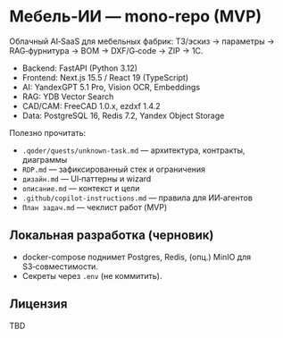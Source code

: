 # Мебель‑ИИ — mono-repo (MVP)

Облачный AI‑SaaS для мебельных фабрик: ТЗ/эскиз → параметры → RAG‑фурнитура → BOM → DXF/G‑code → ZIP → 1С.

- Backend: FastAPI (Python 3.12)
- Frontend: Next.js 15.5 / React 19 (TypeScript)
- AI: YandexGPT 5.1 Pro, Vision OCR, Embeddings
- RAG: YDB Vector Search
- CAD/CAM: FreeCAD 1.0.x, ezdxf 1.4.2
- Data: PostgreSQL 16, Redis 7.2, Yandex Object Storage

Полезно прочитать:
- `.qoder/quests/unknown-task.md` — архитектура, контракты, диаграммы
- `RDP.md` — зафиксированный стек и ограничения
- `дизайн.md` — UI‑паттерны и wizard
- `описание.md` — контекст и цели
- `.github/copilot-instructions.md` — правила для ИИ‑агентов
- `План задач.md` — чеклист работ (MVP)

## Локальная разработка (черновик)
- docker-compose поднимет Postgres, Redis, (опц.) MinIO для S3‑совместимости.
- Секреты через `.env` (не коммитить).

## Лицензия
TBD